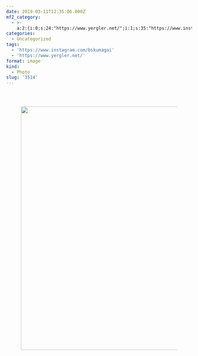 ```yaml
---
date: 2019-03-11T12:35:06.000Z
mf2_category:
  - >-
    a:2:{i:0;s:24:"https://www.yergler.net/";i:1;s:35:"https://www.instagram.com/bskumagai";}
categories:
  - Uncategorized
tags:
  - 'https://www.instagram.com/bskumagai'
  - 'https://www.yergler.net/'
format: image
kind:
  - Photo
slug: '3514'
---
```

<section class="response"> <header> </header> 

<div data-carousel-extra='{"blog_id":1,"permalink":"https:\/\/www.yergler.net\/2019\/03\/11\/3514\/"}' id='gallery-20' class='gallery galleryid-3514 gallery-columns-1 gallery-size-large'>
  <figure class='gallery-item'> 
  
  <div class='gallery-icon landscape'>
    <a href='https://www.yergler.net/wp-content/uploads/2019/03/igvveHM6.jpg'><img width="660" height="660" src="https://www.yergler.net/wp-content/uploads/2019/03/igvveHM6-1024x1024.jpg" class="attachment-large size-large" alt="" loading="lazy" srcset="https://www.yergler.net/wp-content/uploads/2019/03/igvveHM6-1024x1024.jpg 1024w, https://www.yergler.net/wp-content/uploads/2019/03/igvveHM6-150x150.jpg 150w, https://www.yergler.net/wp-content/uploads/2019/03/igvveHM6-300x300.jpg 300w, https://www.yergler.net/wp-content/uploads/2019/03/igvveHM6-768x768.jpg 768w, https://www.yergler.net/wp-content/uploads/2019/03/igvveHM6-800x800.jpg 800w, https://www.yergler.net/wp-content/uploads/2019/03/igvveHM6-50x50.jpg 50w, https://www.yergler.net/wp-content/uploads/2019/03/igvveHM6.jpg 1080w" sizes="(max-width: 660px) 100vw, 660px" data-attachment-id="3513" data-permalink="https://www.yergler.net/igvvehm6/" data-orig-file="https://www.yergler.net/wp-content/uploads/2019/03/igvveHM6.jpg" data-orig-size="1080,1080" data-comments-opened="0" data-image-meta="{&quot;aperture&quot;:&quot;0&quot;,&quot;credit&quot;:&quot;&quot;,&quot;camera&quot;:&quot;&quot;,&quot;caption&quot;:&quot;&quot;,&quot;created_timestamp&quot;:&quot;0&quot;,&quot;copyright&quot;:&quot;&quot;,&quot;focal_length&quot;:&quot;0&quot;,&quot;iso&quot;:&quot;0&quot;,&quot;shutter_speed&quot;:&quot;0&quot;,&quot;title&quot;:&quot;&quot;,&quot;orientation&quot;:&quot;0&quot;}" data-image-title="igvveHM6" data-image-description="" data-image-caption="" data-medium-file="https://www.yergler.net/wp-content/uploads/2019/03/igvveHM6-300x300.jpg" data-large-file="https://www.yergler.net/wp-content/uploads/2019/03/igvveHM6-1024x1024.jpg" /></a>
  </div></figure>
</div></section>
